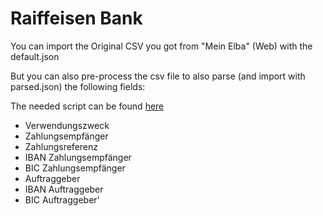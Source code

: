 # Raiffeisen Bank

You can import the Original CSV you got from "Mein Elba" (Web) with the default.json

But you can also pre-process the csv file to also parse (and import with parsed.json) the following fields:

The needed script can be found [here](https://gist.github.com/weissi1994/b1e3ce3acb8e2ad74c6b3e60102a98b6)

- Verwendungszweck
- Zahlungsempfänger
- Zahlungsreferenz
- IBAN Zahlungsempfänger
- BIC Zahlungsempfänger
- Auftraggeber
- IBAN Auftraggeber
- BIC Auftraggeber'
